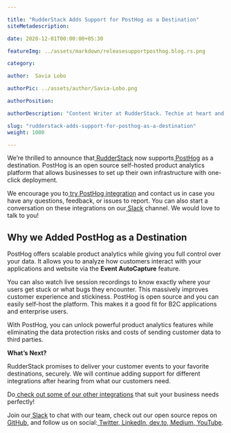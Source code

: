 ```yaml
---

title: "RudderStack Adds Support for PostHog as a Destination"
siteMetadescription:

date: 2020-12-01T00:00:00+05:30

featureImg: ../assets/markdown/releasesupportposthog.blog.rs.png

category: 

author:  Savia Lobo

authorPic: ../assets/author/Savia-Lobo.png

authorPosition: 

authorDescription: "Content Writer at RudderStack. Techie at heart and loves to stay up to date with tech happenings across the globe. Loves singing and composing songs."

slug: "rudderstack-adds-support-for-posthog-as-a-destination"
weight: 1000

---
```


We’re thrilled to announce that[ RudderStack](http://www.rudderstack.com) now supports[ PostHog](https://posthog.com/) as a destination. PostHog is an open source self-hosted product analytics platform that allows businesses to set up their own infrastructure with one-click deployment. 

We encourage you to[ try PostHog integration](https://rudderstack.com/integration/posthog/) and contact us in case you have any questions, feedback, or issues to report. You can also start a conversation on these integrations on our[ Slack](https://resources.rudderstack.com/join-rudderstack-slack) channel. We would love to talk to you!


## **Why we Added PostHog as a Destination**

PostHog offers scalable product analytics while giving you full control over your data. It allows you to analyze how customers interact with your applications and website via the **Event AutoCapture** feature. 

You can also watch live session recordings to know exactly where your users get stuck or what bugs they encounter. This  massively improves customer experience and stickiness. PostHog is open source and you can easily self-host the platform. This makes it a good fit for B2C applications and enterprise users. 

With PostHog, you can unlock powerful product analytics features while eliminating the data protection risks and costs of sending customer data to third parties.

**What’s Next?**

RudderStack promises to deliver your customer events to your favorite destinations, securely.  We will continue adding support for different integrations after hearing from what our customers need. 

Do[ check out some of our other integrations](https://rudderstack.com/blog/rudderstack-supports-email-marketing-platform-mailchimp/) that suit your business needs perfectly!

Join our[ Slack](https://resources.rudderstack.com/join-rudderstack-slack) to chat with our team, check out our open source repos on[ GitHub](https://github.com/rudderlabs), and follow us on social:[ Twitter](https://twitter.com/RudderStack),[ LinkedIn](https://www.linkedin.com/company/rudderlabs/),[ dev.to](https://dev.to/rudderstack),[ Medium](https://rudderstack.medium.com/),[ YouTube](https://www.youtube.com/channel/UCgV-B77bV_-LOmKYHw8jvBw).
